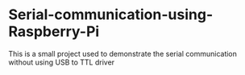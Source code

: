 # Serial-communication-using-Raspberry-Pi
This is a small project used to demonstrate the serial communication without using USB to TTL driver
